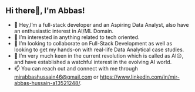 ## Hi there👋, I'm Abbas!


- 🔭 Hey,I’m a full-stack developer and an Aspiring Data Analyst, also have an enthusiastic interest in AI/ML Domain.
- 🧐 I’m interested in anything related to tech oriented.
- 👯 I’m looking to collaborate on Full-Stack Development as well as looking to get my hands-on with real-life Data Analytical case studies.
- 🤔 I’m very much keen in the current revolution which is called as AI😉, and have established a watchful interest in the evolving AI world.
- 📫 You can reach out and connect with me through mirabbashussain46@gmail.com or https://www.linkedin.com/in/mir-abbas-hussain-a13521248/.


